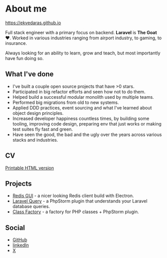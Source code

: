 # About me

https://ekvedaras.github.io

Full stack engineer with a primary focus on backend. **Laravel** is **The Goat** ♥️.
Worked in various industries ranging from airport industry, to gaming, to insurance.

Always looking for an ability to learn, grow and teach, but most importantly have fun doing so.

## What I've done

* I've built a couple open source projects that have >0 stars.
* Participated in big refactor efforts and seen how not to do them.
* Helped build a successful modular monolith used by multiple teams.
* Performed big migrations from old to new systems.
* Applied DDD practices, event sourcing and what I've learned about object design principles.
* Increased developer happiness countless times, by building some tooling, improving code design,
  preparing env that just works or making test suites fly fast and green.
* Have seen the good, the bad and the ugly over the years across various stacks and industries.

## CV

[Printable HTML version](https://ekvedaras.github.io/cv.html)

## Projects

* [Redis GUI](https://github.com/ekvedaras/redis-gui) - a nicer looking Redis client build with Electron.
* [Laravel Query](https://plugins.jetbrains.com/plugin/16309-laravel-query) - a PhpStorm plugin that understands your Laravel database queries.
* [Class Factory](https://packagist.org/packages/ekvedaras/class-factory) - a factory for PHP classes + PhpStorm plugin.

## Social

* [GitHub](https://github.com/ekvedaras)
* [linkedIn](https://www.linkedin.com/in/ernestas-kvedaras)
* [X](https://x.com/ekvedaras)

